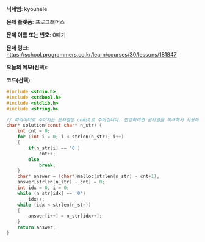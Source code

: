 **닉네임**: kyouhele

**문제 플랫폼**: 프로그래머스

**문제 이름 또는 번호**: 0떼기

**문제 링크**: https://school.programmers.co.kr/learn/courses/30/lessons/181847

**오늘의 메모(선택)**: 

**코드(선택)**:

```c
#include <stdio.h>
#include <stdbool.h>
#include <stdlib.h>
#include <string.h>

// 파라미터로 주어지는 문자열은 const로 주어집니다. 변경하려면 문자열을 복사해서 사용하세요.
char* solution(const char* n_str) {
    int cnt = 0;
    for (int i = 0; i < strlen(n_str); i++)
    {
        if(n_str[i] == '0')
            cnt++;
        else
            break;
    }
    char* answer = (char*)malloc(strlen(n_str) - cnt+1);
    answer[strlen(n_str) - cnt] = 0;
    int idx = 0, i = 0;
    while (n_str[idx] == '0')
        idx++;
    while (idx < strlen(n_str))
    {
        answer[i++] = n_str[idx++];
    }
    return answer;
}

```

